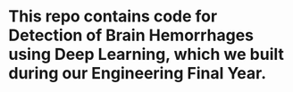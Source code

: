 # This repo contains code for Detection of Brain Hemorrhages using Deep Learning, which we built during our Engineering Final Year.
